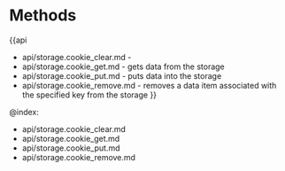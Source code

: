 
Methods
=======

{{api
- api/storage.cookie_clear.md - 
- api/storage.cookie_get.md - gets data from the storage
- api/storage.cookie_put.md - puts data into the storage
- api/storage.cookie_remove.md - removes a data item associated with the specified key from the storage
}}

@index:
- api/storage.cookie_clear.md
- api/storage.cookie_get.md
- api/storage.cookie_put.md
- api/storage.cookie_remove.md


